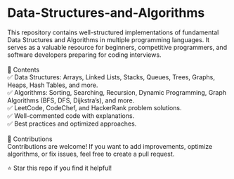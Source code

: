 # Data-Structures-and-Algorithms
This repository contains well-structured implementations of fundamental Data Structures and Algorithms in multiple programming languages. It serves as a valuable resource for beginners, competitive programmers, and software developers preparing for coding interviews.
<br><br>
📂 Contents<br>
✅ Data Structures: Arrays, Linked Lists, Stacks, Queues, Trees, Graphs, Heaps, Hash Tables, and more.<br>
✅ Algorithms: Sorting, Searching, Recursion, Dynamic Programming, Graph Algorithms (BFS, DFS, Dijkstra’s), and more.<br>
✅ LeetCode, CodeChef, and HackerRank problem solutions.<br>
✅ Well-commented code with explanations.<br>
✅ Best practices and optimized approaches.<br>
<br>
🚀 Contributions<br>
Contributions are welcome! If you want to add improvements, optimize algorithms, or fix issues, feel free to create a pull request.<br>

⭐ Star this repo if you find it helpful!

